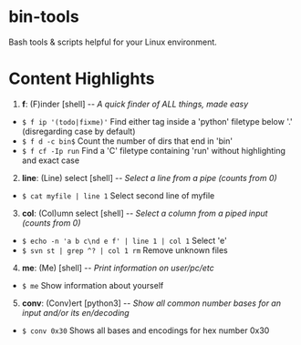 # bin-tools

Bash tools & scripts helpful for your Linux environment.

# Content Highlights

1. **f**: (F)inder [shell] -- *A quick finder of ALL things, made easy*
  - `$ f ip '(todo|fixme)'` Find either tag inside a 'python' filetype below '.' (disregarding case by default)
  - `$ f d -c bin$` Count the number of dirs that end in 'bin'
  - `$ f cf -Ip run` Find a 'C' filetype containing 'run' without highlighting and exact case
  
2. **line**: (Line) select [shell] -- *Select a line from a pipe (counts from 0)*
  + `$ cat myfile | line 1` Select second line of myfile
  
3. **col**: (Col)umn select [shell] -- *Select a column from a piped input (counts from 0)*
  + `$ echo -n 'a b c\nd e f' | line 1 | col 1` Select 'e'
  + `$ svn st | grep ^? | col 1 rm` Remove unknown files  
  
4. **me**: (Me) [shell] -- *Print information on user/pc/etc*
  + `$ me` Show information about yourself
  
5. **conv**: (Conv)ert [python3] -- *Show all common number bases for an input and/or its en/decoding*
  + `$ conv 0x30` Shows all bases and encodings for hex number 0x30
